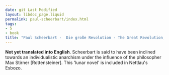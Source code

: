 ```yaml
---
date: git Last Modified
layout: libdoc_page.liquid
permalink: paul-scheerbart/index.html
tags:
- S
- book
title: "Paul Scheerbart -  Die große Revolution - The Great Revolution, A Lunar Novel"
---
```


**Not yet translated into English**. Scheerbart is said to have been inclined towards an individualistic anarchism under the influence of the philosopher Max Stirner [Rottensteiner]. This 'lunar novel' is included in Nettlau's Esbozo.